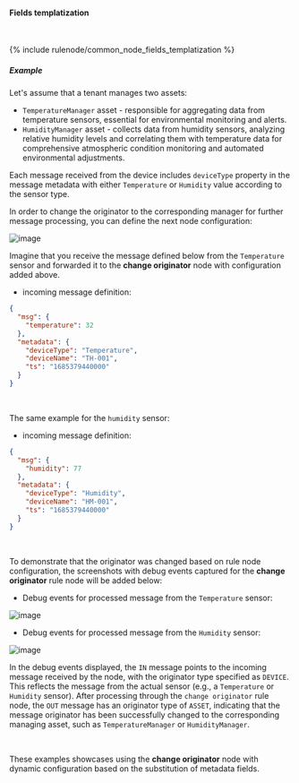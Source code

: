 #### Fields templatization

<div class="divider"></div>
<br/>

{% include rulenode/common_node_fields_templatization %}

##### Example

Let's assume that a tenant manages two assets:

 - `TemperatureManager` asset - responsible for aggregating data from temperature sensors, essential for environmental monitoring and alerts.
 - `HumidityManager` asset - collects data from humidity sensors, analyzing relative humidity levels
  and correlating them with temperature data for comprehensive atmospheric condition monitoring and automated environmental adjustments.

Each message received from the device includes `deviceType` property in the message metadata
with either `Temperature` or `Humidity` value according to the sensor type.

In order to change the originator to the corresponding manager for further message processing, you can define the next node configuration:

![image](${helpBaseUrl}/help/images/rulenode/examples/change-originator-ft.png)

Imagine that you receive the message defined below from the `Temperature` sensor
and forwarded it to the **change originator** node with configuration added above.

- incoming message definition:

```json
{
  "msg": {
    "temperature": 32
  },
  "metadata": {
    "deviceType": "Temperature",
    "deviceName": "TH-001",
    "ts": "1685379440000"
  }
}
```
<br>

The same example for the `humidity` sensor:

- incoming message definition:

```json
{
  "msg": {
    "humidity": 77
  },
  "metadata": {
    "deviceType": "Humidity",
    "deviceName": "HM-001",
    "ts": "1685379440000"
  }
}
```

<br>

To demonstrate that the originator was changed based on rule node configuration, the screenshots with debug events captured for the **change originator** rule node will be added below:

 - Debug events for processed message from the `Temperature` sensor:

![image](${helpBaseUrl}/help/images/rulenode/examples/change-originator-ft-2.png)

 - Debug events for processed message from the `Humidity` sensor:

![image](${helpBaseUrl}/help/images/rulenode/examples/change-originator-ft-3.png)

In the debug events displayed, the `IN` message points to the incoming message received by the node, 
with the originator type specified as `DEVICE`. This reflects the message from the actual sensor (e.g., a `Temperature` or `Humidity` sensor). 
After processing through the `change originator` rule node, the `OUT` message has an originator type of `ASSET`, 
indicating that the message originator has been successfully changed to the corresponding managing asset, such as `TemperatureManager` or `HumidityManager`.

<br>

These examples showcases using the **change originator** node with dynamic configuration based on the substitution of metadata fields.

<br>
<br>
